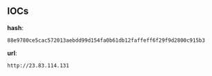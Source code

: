 
## IOCs

__hash__:

```text
88e9780ce5cac572013aebdd99d154fa0b61db12faffeff6f29f9d2800c915b3
```
__url__:

```text
http://23.83.114.131
```